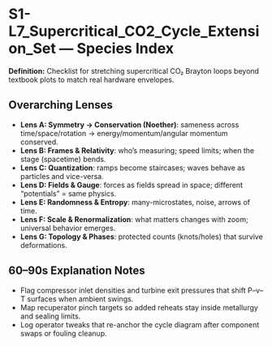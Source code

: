 # S1-L7_Supercritical_CO2_Cycle_Extension_Set — Species Index
**Definition:** Checklist for stretching supercritical CO₂ Brayton loops beyond textbook plots to match real hardware envelopes.

## Overarching Lenses

- **Lens A: Symmetry -> Conservation (Noether)**: sameness across time/space/rotation → energy/momentum/angular momentum conserved.
- **Lens B: Frames & Relativity**: who’s measuring; speed limits; when the stage (spacetime) bends.
- **Lens C: Quantization**: ramps become staircases; waves behave as particles and vice-versa.
- **Lens D: Fields & Gauge**: forces as fields spread in space; different “potentials” = same physics.
- **Lens E: Randomness & Entropy**: many-microstates, noise, arrows of time.
- **Lens F: Scale & Renormalization**: what matters changes with zoom; universal behavior emerges.
- **Lens G: Topology & Phases**: protected counts (knots/holes) that survive deformations.

## 60–90s Explanation Notes
- Flag compressor inlet densities and turbine exit pressures that shift P–v–T surfaces when ambient swings.
- Map recuperator pinch targets so added reheats stay inside metallurgy and sealing limits.
- Log operator tweaks that re-anchor the cycle diagram after component swaps or fouling cleanup.
